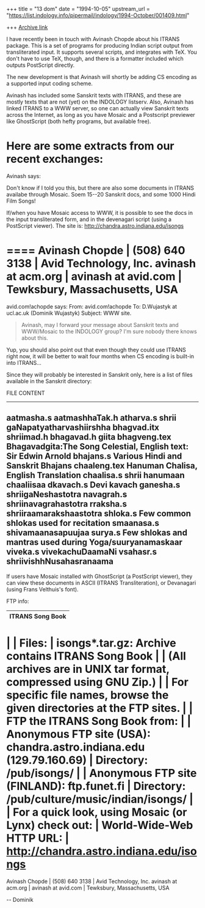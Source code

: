 +++
title = "13 dom"
date = "1994-10-05"
upstream_url = "https://list.indology.info/pipermail/indology/1994-October/001409.html"

+++
[Archive link](https://list.indology.info/pipermail/indology/1994-October/001409.html)



I have recently been in touch with Avinash Chopde about his ITRANS
package.  This is a set of programs for producing Indian script
output from transliterated input.  It supports several scripts,
and integrates with TeX.  You don't have to use TeX, though,
and there is a formatter included which outputs PostScript directly.

The new development is that Avinash will shortly be adding CS
encoding as a supported input coding scheme.

Avinash has included some Sanskrit texts with ITRANS, and these are
mostly texts that are not (yet) on the INDOLOGY listserv.  Also,
Avinash has linked ITRANS to a WWW server, so one can actually view
Sanskrit texts across the Internet, as long as you have Mosaic and
a Postscript previewer like GhostScript (both hefty programs, but available
free).

Here are some extracts from our recent exchanges:
===================================================================

Avinash says:

Don't know if I told you this, but there are also some documents in
ITRANS availabe through Mosaic. Soem 15--20 Sanskrit docs, and some 1000
Hindi Film Songs!

If/when you have Mosaic access to WWW, it is possible to see the docs in
the input transliterated form, and in the devenagari script (using a
PostScript viewer). The site is: http://chandra.astro.indiana.edu/isongs

====
Avinash Chopde    |    (508) 640 3138    |       Avid Technology, Inc.
avinash at acm.org   |   avinash at avid.com   |   Tewksbury, Massachusetts, USA
===================================================================

avid.com!achopde says:
From: avid.com!achopde
To: D.Wujastyk at ucl.ac.uk (Dominik Wujastyk)
Subject: WWW site.

>Avinash, may I forward your message about Sanskrit texts and WWW/Mosaic
>to the INDOLOGY group?  I'm sure nobody there knows about this.

Yup, you should also point out that even though they could use ITRANS
right now, it will be better to wait four months when CS encoding is
built-in into ITRANS...

Since they will probably be interested in Sanskrit only, here is a list
of files available in the Sanskrit directory:

FILE		CONTENT
------------	-----------------------------------------------------
aatmasha.s	aatmashhaTak.h
atharva.s	shrii gaNapatyatharvashiirshha
bhagvad.itx	shriimad.h bhagavad.h giita
bhagveng.tex	Bhagavadgita:The Song Celestial, English text: Sir Edwin Arnold
bhajans.s	Various Hindi and Sanskrit Bhajans
chaaleng.tex	Hanuman Chalisa, English Translation
chaalisa.s	shrii hanumaan chaaliisaa
dkavach.s	Devi kavach
ganesha.s	shriigaNeshastotra
navagrah.s	shriinavagrahastotra
rraksha.s	shriiraamarakshaastotra
shloka.s	Few common shlokas used for recitation
smaanasa.s	shivamaanasapuujaa
surya.s		Few shlokas and mantras used during Yoga/suuryanamaskaar
viveka.s	vivekachuDaamaNi
vsahasr.s	shriivishhNusahasranaama
----------------------------------------------------------------------

If users have Mosaic installed with GhostScript (a PostScript viewer),
they can view these documents in ASCII (ITRANS Transliteration), or
Devanagari (using Frans Velthuis's font).

FTP info:

| ITRANS Song Book
| ----------------
|
| Files:
|     isongs*.tar.gz: Archive contains ITRANS Song Book
| 
| (All archives are in UNIX tar format, compressed using GNU Zip.)
|
| For specific file names, browse the given directories at the FTP sites.
| 
| FTP the ITRANS Song Book from:
| 
| Anonymous FTP site (USA): chandra.astro.indiana.edu (129.79.160.69)
| Directory: /pub/isongs/
| 
| Anonymous FTP site (FINLAND): ftp.funet.fi
| Directory: /pub/culture/music/indian/isongs/
| 
| For a quick look, using Mosaic (or Lynx) check out:
| World-Wide-Web HTTP URL:
|     http://chandra.astro.indiana.edu/isongs
====
Avinash Chopde    |    (508) 640 3138    |       Avid Technology, Inc.
avinash at acm.org   |   avinash at avid.com   |   Tewksbury, Massachusetts, USA

--
Dominik






